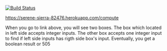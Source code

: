 [![Build Status](https://travis-ci.org/CanKocyigitoglu/myDemoApp.svg?branch=master)](https://travis-ci.org/CanKocyigitoglu/myDemoApp)

https://serene-sierra-82476.herokuapp.com/compute

When you go to link above, you will see two boxes. The box which located in left side
accepts integer inputs. The other box accepts one integer input to find if left side
inputs has rigth side box's input. Eventually, you get a boolean result or 505  
